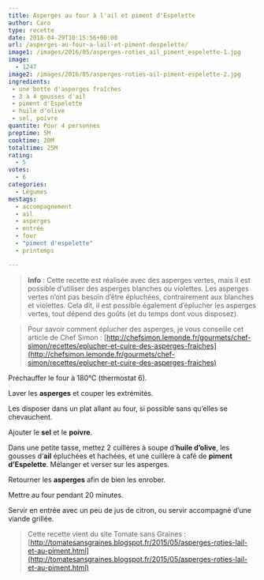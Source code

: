 ```yaml
---
title: Asperges au four à l'ail et piment d'Espelette
author: Caro
type: recette
date: 2018-04-29T10:15:56+00:00
url: /asperges-au-four-a-lail-et-piment-despelette/
image1: /images/2016/05/asperges-roties_ail_piment_espelette-1.jpg
image:
  - 1247
image2: /images/2016/05/asperges-roties-ail-piment-espelette-2.jpg
ingredients:
 - une botte d'asperges fraîches
 - 3 à 4 gousses d'ail
 - piment d'Espelette
 - huile d'olive
 - sel, poivre
quantite: Pour 4 personnes
preptime: 5M
cooktime: 20M
totaltime: 25M
rating:
  - 5
votes:
  - 6
categories:
  - Légumes
mestags:
  - accompagnement
  - ail
  - asperges
  - entrée
  - four
  - "piment d'espelette"
  - printemps

---
```

> **Info** : Cette recette est réalisée avec des asperges vertes, mais il est possible d&rsquo;utiliser des asperges blanches ou violettes. Les asperges vertes n&rsquo;ont pas besoin d&rsquo;être épluchées, contrairement aux blanches et violettes. Cela dit, il est possible également d&rsquo;éplucher les asperges vertes, tout dépend des goûts (et du temps dont vous disposez).

> Pour savoir comment éplucher des asperges, je vous conseille cet article de Chef Simon : [http://chefsimon.lemonde.fr/gourmets/chef-simon/recettes/eplucher-et-cuire-des-asperges-fraiches](http://chefsimon.lemonde.fr/gourmets/chef-simon/recettes/eplucher-et-cuire-des-asperges-fraiches)

Préchauffer le four à 180°C (thermostat 6).

Laver les **asperges** et couper les extrémités.

Les disposer dans un plat allant au four, si possible sans qu&rsquo;elles se chevauchent.

Ajouter le **sel** et le **poivre**.

Dans une petite tasse, mettez 2 cuillères à soupe d&rsquo;**huile d&rsquo;olive**, les gousses d&rsquo;**ail** épluchées et hachées, et une cuillère à café de **piment d&rsquo;Espelette**. Mélanger et verser sur les asperges.

Retourner les **asperges** afin de bien les enrober.

Mettre au four pendant 20 minutes.

Servir en entrée avec un peu de jus de citron, ou servir accompagné d&rsquo;une viande grillée.

> Cette recette vient du site Tomate sans Graines : [http://tomatesansgraines.blogspot.fr/2015/05/asperges-roties-lail-et-au-piment.html](http://tomatesansgraines.blogspot.fr/2015/05/asperges-roties-lail-et-au-piment.html)
